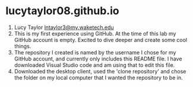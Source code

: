 # lucytaylor08.github.io
1.	Lucy Taylor lntaylor3@my.waketech.edu
2.	This is my first experience using GitHub. At the time of this lab my GitHub account is empty. Excited to dive deeper and create some cool things. 
3.	The repository I created is named by the username I chose for my GitHub account, and currently only includes this README file. I have downloaded Visual Studio code and am using that to edit this file. 
4.	Downloaded the desktop client, used the 'clone repository' and chose the folder on my local computer that I wanted the repository to be in.
